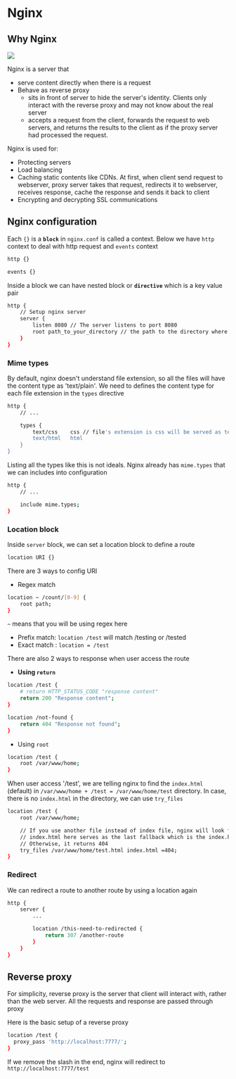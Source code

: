 # Nginx

## Why Nginx

<img src="https://i.imgur.com/5CyJPOc.png">

Nginx is a server that 

- serve content directly when there is a request
- Behave as reverse proxy
  - sits in front of server to hide the server's identity. Clients only interact with the reverse proxy and may not know about the real server
  - accepts a request from the client, forwards the request to web servers, and returns the results to the client as if the proxy server had processed the request.

Nginx is used for:

- Protecting servers
- Load balancing
- Caching static contents like CDNs. At first, when client send request to webserver, proxy server takes that request, redirects it to webserver, receives response, cache the response and sends it back to client
- Encrypting and decrypting SSL communications

## Nginx configuration

Each `{}` is a **`block`** in `nginx.conf` is called a context. Below we have `http` context to deal with http request and `events` context

```bash
http {}

events {}
```

Inside a block we can have nested block or **`directive`** which is a key value pair

```bash
http {
	// Setup nginx server
	server {
		listen 8080 // The server listens to port 8080
		root path_to_your_directory // the path to the directory where we want to serve when we go to the port above
	}
}
```

### Mime types

By default, nginx doesn't understand file extension, so all the files will have the content type as 'text/plain'. We need to defines the content type for each file extension in the `types` directive

```bash
http {
	// ...

	types {
		text/css	css // file's extension is css will be served as text/css. Otherwise, it would be the default content type text/plain
		text/html	html
	}
}
```

Listing all the types like this is not ideals. Nginx already has `mime.types` that we can includes into configuration

```bash
http {
	// ...

	include mime.types;
}
```

### Location block

Inside `server` block, we can set a location block to define a route

```bash
location URI {}
```

There are 3 ways to config URI

- Regex match

```bash
location ~ /count/[0-9] {
	root path;
}
```

`~` means that you will be using regex here

- Prefix match: `location /test` will match /testing or /tested
- Exact match : `location = /test`

There are also 2 ways to response when user access the route

- **Using `return`**

```bash
location /test {
	# return HTTP_STATUS_CODE "response content"
	return 200 "Response content";
}

location /not-found {
	return 404 "Response not found";
}
```

- Using `root`

```bash
location /test {
	root /var/www/home;
}
```

When user access '/test', we are telling nginx to find the `index.html` (default) in `/var/www/home + /test = /var/www/home/test` directory. In case, there is no `index.html` in the directory, we can use `try_files`

```bash
location /test {
	root /var/www/home;

	// If you use another file instead of index file, nginx will look for it here
	// index.html here serves as the last fallback which is the index.html in the root folder.
	// Otherwise, it returns 404
	try_files /var/www/home/test.html index.html =404;
}
```

### Redirect

We can redirect a route to another route by using a location again

```bash
http {
	server {
		...

		location /this-need-to-redirected {
			return 307 /another-route
		}
	}
}
```

## Reverse proxy

For simplicity, reverse proxy is the server that client will interact with, rather than the web server. All the requests and response are passed through proxy

Here is the basic setup of a reverse proxy

```bash
location /test {
  proxy_pass 'http://localhost:7777/';
}
```

If we remove the slash in the end, nginx will redirect to `http://localhost:7777/test`


